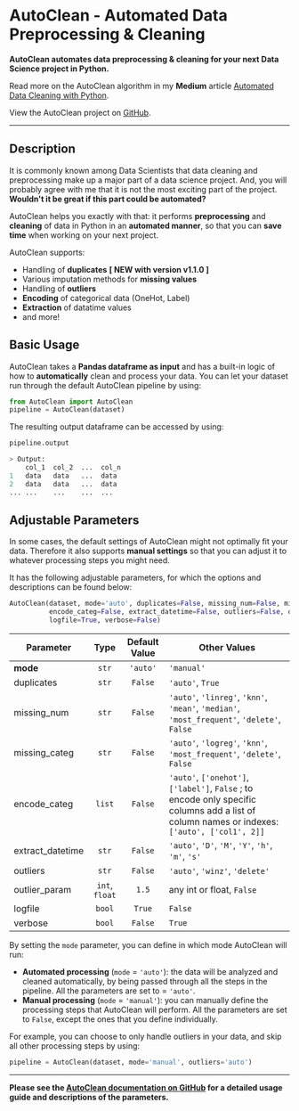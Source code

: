 # AutoClean - Automated Data Preprocessing & Cleaning
 
**AutoClean automates data preprocessing & cleaning for your next Data Science project in Python.**

Read more on the AutoClean algorithm in my **Medium** article [Automated Data Cleaning with Python](https://eliselandman.medium.com/automated-data-cleaning-with-python-94d44d854423).

View the AutoClean project on [GitHub](https://github.com/elisemercury/AutoClean).

---

## Description
It is commonly known among Data Scientists that data cleaning and preprocessing make up a major part of a data science project. And, you will probably agree with me that it is not the most exciting part of the project. **Wouldn't it be great if this part could be automated?**

AutoClean helps you exactly with that: it performs **preprocessing** and **cleaning** of data in Python in an **automated manner**, so that you can **save time** when working on your next project.

AutoClean supports:

* Handling of **duplicates** **[ NEW with version v1.1.0 ]**  
* Various imputation methods for **missing values**  
* Handling of **outliers**  
* **Encoding** of categorical data (OneHot, Label)  
* **Extraction** of datatime values  
* and more!

## Basic Usage

AutoClean takes a **Pandas dataframe as input** and has a built-in logic of how to **automatically** clean and process your data. You can let your dataset run through the default AutoClean pipeline by using:

```python
from AutoClean import AutoClean
pipeline = AutoClean(dataset)
```

The resulting output dataframe can be accessed by using:

```python
pipeline.output

> Output:
    col_1  col_2  ...  col_n
1   data   data   ...  data
2   data   data   ...  data
... ...    ...    ...  ...
```

## Adjustable Parameters

In some cases, the default settings of AutoClean might not optimally fit your data. Therefore it also supports **manual settings** so that you can adjust it to whatever processing steps you might need. 

It has the following adjustable parameters, for which the options and descriptions can be found below:

```python
AutoClean(dataset, mode='auto', duplicates=False, missing_num=False, missing_categ=False, 
          encode_categ=False, extract_datetime=False, outliers=False, outlier_param=1.5, 
          logfile=True, verbose=False)
```

| Parameter | Type | Default Value | Other Values |
| ------ | :---: | :---: | ------ | 
| **mode** | `str` | `'auto'` | `'manual'` |
| duplicates | `str` | `False` | `'auto'`, `True` |
| missing_num | `str` | `False` | `'auto'`, `'linreg'`, `'knn'`, `'mean'`, `'median'`, `'most_frequent'`, `'delete'`, `False` |
| missing_categ | `str` | `False` | `'auto'`, `'logreg'`, `'knn'`, `'most_frequent'`, `'delete'`, `False` |
| encode_categ | `list` | `False` | `'auto'`, `['onehot']`, `['label']`, `False` ; to encode only specific columns add a list of column names or indexes: `['auto', ['col1', 2]]` |
| extract_datetime | `str` | `False` | `'auto'`, `'D'`, `'M'`, `'Y'`, `'h'`, `'m'`, `'s'` |
| outliers | `str` | `False` | `'auto'`, `'winz'`, `'delete'`|
| outlier_param | `int`, `float` | `1.5` | any int or float, `False` |
| logfile | `bool` | `True` | `False` |
| verbose | `bool` | `False` | `True` |

By setting the `mode` parameter, you can define in which mode AutoClean will run:

* **Automated processing** (`mode` = `'auto'`): the data will be analyzed and cleaned automatically, by being passed through all the steps in the pipeline. All the parameters are set to = `'auto'`.
* **Manual processing** (`mode` = `'manual'`): you can manually define the processing steps that AutoClean will perform. All the parameters are set to `False`, except the ones that you define individually.

For example, you can choose to only handle outliers in your data, and skip all other processing steps by using:

```python
pipeline = AutoClean(dataset, mode='manual', outliers='auto')
```

---

**Please see the [AutoClean documentation on GitHub](https://github.com/elisemercury/AutoClean) for a detailed usage guide and descriptions of the parameters.**